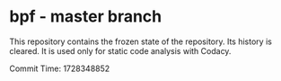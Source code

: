 # bpf - master branch

This repository contains the frozen state of the repository.
Its history is cleared. It is used only for static code
analysis with Codacy.

Commit Time: 1728348852